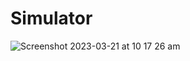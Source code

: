 # Simulator

![Screenshot 2023-03-21 at 10 17 26 am](https://user-images.githubusercontent.com/3150898/226488549-90fd1ed1-10b9-4c1b-a6e0-c57e825d9352.png)
